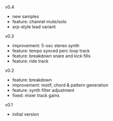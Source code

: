 v0.4
- new samples
- feature: channel mute/solo
- arp-style lead variant

v0.3
- improvement: 5-osc stereo synth
- feature: tempo synced perc loop track
- feature: breakdown snare and kick fills
- feature: ride track

v0.2
- feature: breakdown
- improvement: motif, chord & pattern generation
- feature: synth filter adjustment
- fixed: mixer track gains

v0.1
- initial version
